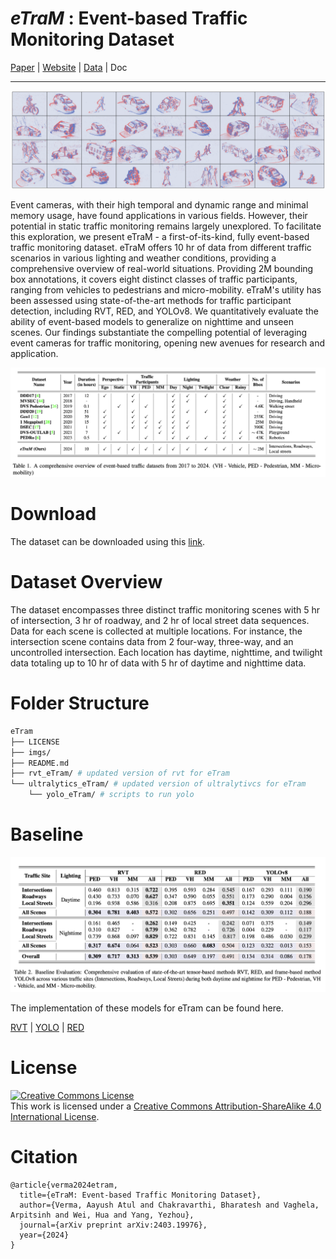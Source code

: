 # *eTraM* : Event-based Traffic Monitoring Dataset 

<div>
<a href="https://arxiv.org/abs/2403.19976"> Paper</a> |
<a href="https://eventbasedvision.github.io/eTraM
/">Website</a> |
<a href="https://docs.google.com/forms/d/e/1FAIpQLSfH2LI5oqWWfose-pBC3dsbaAMvRQuv0BI93njV_5wQjYx83w/viewform">Data</a> |
<a>Doc</a>
</div>
<hr>
<img src="./imgs/teaserImage.png"/>

Event cameras, with their high temporal and dynamic range and minimal memory usage, have found applications in various fields. However, their potential in static traffic monitoring remains largely unexplored. To facilitate this exploration, we present eTraM - a first-of-its-kind, fully event-based traffic monitoring dataset. eTraM offers 10 hr of data from different traffic scenarios in various lighting and weather conditions, providing a comprehensive overview of real-world situations. Providing 2M bounding box annotations, it covers eight distinct classes of traffic participants, ranging from vehicles to pedestrians and micro-mobility. eTraM's utility has been assessed using state-of-the-art methods for traffic participant detection, including RVT, RED, and YOLOv8. We quantitatively evaluate the ability of event-based models to generalize on nighttime and unseen scenes. Our findings substantiate the compelling potential of leveraging event cameras for traffic monitoring, opening new avenues for research and application.

<img src="./imgs/Related_Dataset_Table.png"/>

# Download 

The dataset can be downloaded using this [link](https://docs.google.com/forms/d/e/1FAIpQLSfH2LI5oqWWfose-pBC3dsbaAMvRQuv0BI93njV_5wQjYx83w/viewform).


# Dataset Overview

The dataset encompasses three distinct traffic monitoring scenes with 5 hr of intersection, 3 hr of roadway, and 2 hr of local street data sequences. Data for each scene is collected at multiple locations. For instance, the intersection scene contains data from 2 four-way, three-way, and an uncontrolled intersection. Each location has daytime, nighttime, and twilight data totaling up to 10 hr of data with 5 hr of daytime and nighttime data.

# Folder Structure
```sh
eTram
├── LICENSE
├── imgs/
├── README.md
├── rvt_eTram/ # updated version of rvt for eTram 
└── ultralytics_eTram/ # updated version of ultralytivcs for eTram
    └── yolo_eTram/ # scripts to run yolo
```

# Baseline

<img src="./imgs/Baseline_Results.png"> </img>

The implementation of these models for eTram can be found here.

[RVT](./rvt_eTram/) |
[YOLO](./ultralytics_eTram/yolo_eTram/) | 
[RED]()

# License

<a rel="license" href="http://creativecommons.org/licenses/by-sa/4.0/"><img alt="Creative Commons License" style="border-width:0" src="https://i.creativecommons.org/l/by-sa/4.0/88x31.png" /></a><br />This work is licensed under a <a rel="license" href="http://creativecommons.org/licenses/by-sa/4.0/">Creative Commons Attribution-ShareAlike 4.0 International License</a>.

# Citation

```
@article{verma2024etram,
  title={eTraM: Event-based Traffic Monitoring Dataset},
  author={Verma, Aayush Atul and Chakravarthi, Bharatesh and Vaghela, Arpitsinh and Wei, Hua and Yang, Yezhou},
  journal={arXiv preprint arXiv:2403.19976},
  year={2024}
}
  ```
